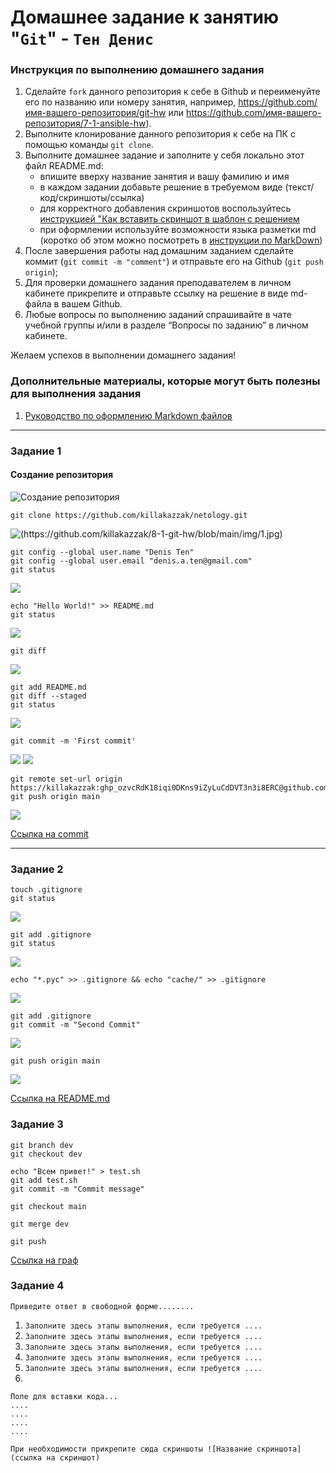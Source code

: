 # Домашнее задание к занятию "`Git`" - `Тен Денис`


### Инструкция по выполнению домашнего задания

   1. Сделайте `fork` данного репозитория к себе в Github и переименуйте его по названию или номеру занятия, например, https://github.com/имя-вашего-репозитория/git-hw или  https://github.com/имя-вашего-репозитория/7-1-ansible-hw).
   2. Выполните клонирование данного репозитория к себе на ПК с помощью команды `git clone`.
   3. Выполните домашнее задание и заполните у себя локально этот файл README.md:
      - впишите вверху название занятия и вашу фамилию и имя
      - в каждом задании добавьте решение в требуемом виде (текст/код/скриншоты/ссылка)
      - для корректного добавления скриншотов воспользуйтесь [инструкцией "Как вставить скриншот в шаблон с решением](https://github.com/netology-code/sys-pattern-homework/blob/main/screen-instruction.md)
      - при оформлении используйте возможности языка разметки md (коротко об этом можно посмотреть в [инструкции  по MarkDown](https://github.com/netology-code/sys-pattern-homework/blob/main/md-instruction.md))
   4. После завершения работы над домашним заданием сделайте коммит (`git commit -m "comment"`) и отправьте его на Github (`git push origin`);
   5. Для проверки домашнего задания преподавателем в личном кабинете прикрепите и отправьте ссылку на решение в виде md-файла в вашем Github.
   6. Любые вопросы по выполнению заданий спрашивайте в чате учебной группы и/или в разделе “Вопросы по заданию” в личном кабинете.
   
Желаем успехов в выполнении домашнего задания!
   
### Дополнительные материалы, которые могут быть полезны для выполнения задания

1. [Руководство по оформлению Markdown файлов](https://gist.github.com/Jekins/2bf2d0638163f1294637#Code)

---

### Задание 1

#### Создание репозитория
![Создание репозитория](https://github.com/killakazzak/8-1-git-hw/blob/main/img/2024-02-28_16-32-21.jpg)

```
git clone https://github.com/killakazzak/netology.git
```
![(https://github.com/killakazzak/8-1-git-hw/blob/main/img/1.jpg)](https://github.com/killakazzak/8-1-git-hw/blob/main/img/1.png)
```
git config --global user.name "Denis Ten"
git config --global user.email "denis.a.ten@gmail.com"
git status
```
![](https://github.com/killakazzak/8-1-git-hw/blob/main/img/2.png)
```
echo "Hello World!" >> README.md
git status
```
![](https://github.com/killakazzak/8-1-git-hw/blob/main/img/3.png)
```
git diff
```
![](https://github.com/killakazzak/8-1-git-hw/blob/main/img/4.png)

```
git add README.md
git diff --staged
git status
```
![](https://github.com/killakazzak/8-1-git-hw/blob/main/img/6.png)
```
git commit -m 'First commit'
```
![](https://github.com/killakazzak/8-1-git-hw/blob/main/img/7.png)
![](https://github.com/killakazzak/8-1-git-hw/blob/main/img/8.png)
```
git remote set-url origin https://killakazzak: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@github.com/killakazzak/netology.git
git push origin main
```
![](https://github.com/killakazzak/8-1-git-hw/blob/main/img/9.png)

[Ссылка на commit](https://github.com/killakazzak/netology/commit/22f3d2506c1b15c3ab6f0682a188c405f8e54892)

---

### Задание 2

```
touch .gitignore
git status
```
![](https://github.com/killakazzak/8-1-git-hw/blob/main/img/21.png)
```
git add .gitignore
git status
```
![](https://github.com/killakazzak/8-1-git-hw/blob/main/img/22.png)
```
echo "*.pyc" >> .gitignore && echo "cache/" >> .gitignore
```
![](https://github.com/killakazzak/8-1-git-hw/blob/main/img/23.png)
```
git add .gitignore
git commit -m "Second Commit"
```
![](https://github.com/killakazzak/8-1-git-hw/blob/main/img/24.png)
```
git push origin main
```
![](https://github.com/killakazzak/8-1-git-hw/blob/main/img/25.png)

[Ссылка на README.md](https://github.com/killakazzak/netology/blob/0d2269d19d0a4587a9e5c471208812acfdc84ecc/README.md)

### Задание 3
```
git branch dev
git checkout dev
```

```
echo "Всем привет!" > test.sh
git add test.sh
git commit -m "Commit message"
```

```
git checkout main
```


```
git merge dev
```

```
git push
```
[Ссылка на граф](https://github.com/killakazzak/netology/network)
### Задание 4

`Приведите ответ в свободной форме........`

1. `Заполните здесь этапы выполнения, если требуется ....`
2. `Заполните здесь этапы выполнения, если требуется ....`
3. `Заполните здесь этапы выполнения, если требуется ....`
4. `Заполните здесь этапы выполнения, если требуется ....`
5. `Заполните здесь этапы выполнения, если требуется ....`
6. 

```
Поле для вставки кода...
....
....
....
....
```

`При необходимости прикрепитe сюда скриншоты
![Название скриншота](ссылка на скриншот)`
